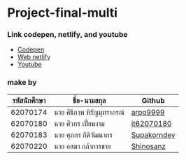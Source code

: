 # Project-final-multi
### Link codepen, netlify, and youtube
- [Codepen](https://codepen.io/arpo-sithiphap/pen/pojOmbv)
- [Web netlify](https://projectmulti.netlify.app/)
- [Youtube](https://youtu.be/AoyiNKEqNOI)

### make by
|รหัสนักศึกษา| ชื่อ-นามสกุล | Github |
| -- | -- | -- |
| 62070174 | นาย ศิธิภาพ หิรัญมุทราภรณ์ | [arpo9999](https://github.com/arpo9999) |
| 62070180 | นาย ศิวกร เปี่ยมงาม | [it62070180](https://github.com/it62070180) |
| 62070183 | นาย ศุภกร กิติวัฒนากร | [Supakorndev](https://github.com/Supakorndev) |
| 62070220 | นาย อสมา กล้าการขาย | [Shinosanz](https://github.com/Shinosanz) |
